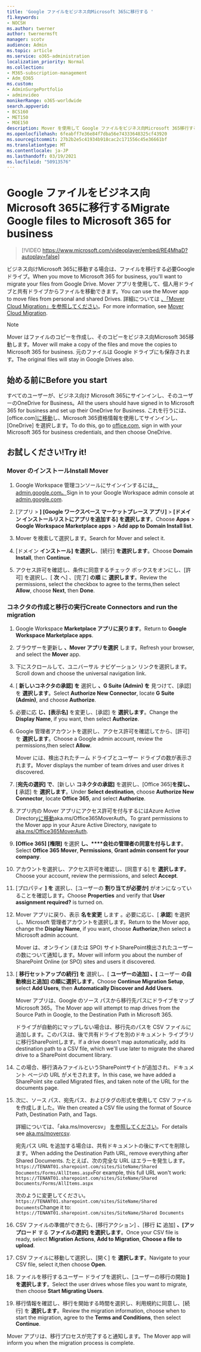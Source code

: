```yaml
---
title: 'Google ファイルをビジネス向Microsoft 365に移行する '
f1.keywords:
- NOCSH
ms.author: twerner
author: twernermsft
manager: scotv
audience: Admin
ms.topic: article
ms.service: o365-administration
localization_priority: Normal
ms.collection:
- M365-subscription-management
- Adm_O365
ms.custom:
- AdminSurgePortfolio
- adminvideo
monikerRange: o365-worldwide
search.appverid:
- BCS160
- MET150
- MOE150
description: Mover を使用して Google ファイルをビジネス向Microsoft 365移行する方法について説明します。
ms.openlocfilehash: 6feabff7e36e84f7dba56e74333648325cf43920
ms.sourcegitcommit: 27b2b2e5c41934b918cac2c171556c45e36661bf
ms.translationtype: MT
ms.contentlocale: ja-JP
ms.lasthandoff: 03/19/2021
ms.locfileid: "50913576"
---
```

# <a name="migrate-google-files-to-microsoft-365-for-business"></a><span data-ttu-id="ef6b1-103">Google ファイルをビジネス向Microsoft 365に移行する</span><span class="sxs-lookup"><span data-stu-id="ef6b1-103">Migrate Google files to Microsoft 365 for business</span></span> 

> [!VIDEO https://www.microsoft.com/videoplayer/embed/RE4MhaD?autoplay=false]

<span data-ttu-id="ef6b1-104">ビジネス向けMicrosoft 365に移動する場合は、ファイルを移行する必要Google ドライブ。</span><span class="sxs-lookup"><span data-stu-id="ef6b1-104">When you move to Microsoft 365 for business, you'll want to migrate your files from Google Drive.</span></span> <span data-ttu-id="ef6b1-105">Mover アプリを使用して、個人用ドライブと共有ドライブからファイルを移動できます。</span><span class="sxs-lookup"><span data-stu-id="ef6b1-105">You can use the Mover app to move files from personal and shared Drives.</span></span> <span data-ttu-id="ef6b1-106">詳細については [、「Mover Cloud Migration」を参照してください](/sharepointmigration/mover-plan-migration)。</span><span class="sxs-lookup"><span data-stu-id="ef6b1-106">For more information, see [Mover Cloud Migration](/sharepointmigration/mover-plan-migration).</span></span>

> [!NOTE]
> <span data-ttu-id="ef6b1-107">Mover はファイルのコピーを作成し、そのコピーをビジネス向Microsoft 365移動します。</span><span class="sxs-lookup"><span data-stu-id="ef6b1-107">Mover will make a copy of the files and move the copies to Microsoft 365 for business.</span></span> <span data-ttu-id="ef6b1-108">元のファイルは Google ドライブにも保存されます。</span><span class="sxs-lookup"><span data-stu-id="ef6b1-108">The original files will stay in Google Drives also.</span></span>

## <a name="before-you-start"></a><span data-ttu-id="ef6b1-109">始める前に</span><span class="sxs-lookup"><span data-stu-id="ef6b1-109">Before you start</span></span>

<span data-ttu-id="ef6b1-110">すべてのユーザーが、ビジネス向け Microsoft 365にサインインし、そのユーザーのOneDrive for Business。</span><span class="sxs-lookup"><span data-stu-id="ef6b1-110">All the users should have signed in to Microsoft 365 for business and set up their OneDrive for Business.</span></span> <span data-ttu-id="ef6b1-111">これを行うには、[office.com][に移動](https://office.com)し、Microsoft 365資格情報を使用してサインインし、[OneDrive] を選択します。</span><span class="sxs-lookup"><span data-stu-id="ef6b1-111">To do this, go to [office.com](https://office.com), sign in with your Microsoft 365 for business credentials, and then choose OneDrive.</span></span>

## <a name="try-it"></a><span data-ttu-id="ef6b1-112">お試しください!</span><span class="sxs-lookup"><span data-stu-id="ef6b1-112">Try it!</span></span>

### <a name="install-mover"></a><span data-ttu-id="ef6b1-113">Mover のインストール</span><span class="sxs-lookup"><span data-stu-id="ef6b1-113">Install Mover</span></span>

1. <span data-ttu-id="ef6b1-114">Google Workspace 管理コンソールにサインインするには[、admin.google.com。](https://admin.google.com)</span><span class="sxs-lookup"><span data-stu-id="ef6b1-114">Sign in to your Google Workspace admin console at [admin.google.com](https://admin.google.com).</span></span>

1. <span data-ttu-id="ef6b1-115">[アプリ  >  **] [Google ワークスペース マーケットプレース アプリ]**  >  **[ドメイン インストールリストにアプリを追加する] を選択します**。</span><span class="sxs-lookup"><span data-stu-id="ef6b1-115">Choose **Apps** > **Google Workspace Marketplace apps** > **Add app to Domain Install list**.</span></span>

1. <span data-ttu-id="ef6b1-116">Mover を検索して選択します。</span><span class="sxs-lookup"><span data-stu-id="ef6b1-116">Search for Mover and select it.</span></span>

1. <span data-ttu-id="ef6b1-117">[ドメイン **インストール] を選択し**、[続行] **を選択します**。</span><span class="sxs-lookup"><span data-stu-id="ef6b1-117">Choose **Domain Install**, then **Continue**.</span></span>

1. <span data-ttu-id="ef6b1-118">アクセス許可を確認し、条件に同意するチェック ボックスをオンにし、[許可] を選択し、[ **次** へ] 、[完了] **の順** に **選択します**。</span><span class="sxs-lookup"><span data-stu-id="ef6b1-118">Review the permissions, select the checkbox to agree to the terms,then select **Allow**, choose **Next**, then **Done**.</span></span>

### <a name="create-connectors-and-run-the-migration"></a><span data-ttu-id="ef6b1-119">コネクタの作成と移行の実行</span><span class="sxs-lookup"><span data-stu-id="ef6b1-119">Create Connectors and run the migration</span></span>

1. <span data-ttu-id="ef6b1-120">Google Workspace **Marketplace アプリに戻ります**。</span><span class="sxs-lookup"><span data-stu-id="ef6b1-120">Return to **Google Workspace Marketplace apps**.</span></span>
1. <span data-ttu-id="ef6b1-121">ブラウザーを更新し **、Mover アプリを選択** します。</span><span class="sxs-lookup"><span data-stu-id="ef6b1-121">Refresh your browser, and select the **Mover** app.</span></span>
1. <span data-ttu-id="ef6b1-122">下にスクロールして、ユニバーサル ナビゲーション リンクを選択します。</span><span class="sxs-lookup"><span data-stu-id="ef6b1-122">Scroll down and choose the universal navigation link.</span></span>
1. <span data-ttu-id="ef6b1-123">[ **新しいコネクタの承認] を** 選択し **、G Suite (Admin) を** 見つけて、[承認] を **選択します**。</span><span class="sxs-lookup"><span data-stu-id="ef6b1-123">Select **Authorize New Connector**, locate **G Suite (Admin)**, and choose **Authorize**.</span></span>
1. <span data-ttu-id="ef6b1-124">必要に応 **じ、[表示名]** を変更し、[承認] を **選択します**。</span><span class="sxs-lookup"><span data-stu-id="ef6b1-124">Change the **Display Name**, if you want, then select **Authorize**.</span></span>
1. <span data-ttu-id="ef6b1-125">Google 管理者アカウントを選択し、アクセス許可を確認してから、[許可] を **選択します**。</span><span class="sxs-lookup"><span data-stu-id="ef6b1-125">Choose a Google admin account, review the permissions,then select **Allow**.</span></span>

    <span data-ttu-id="ef6b1-126">Mover には、検出されたチーム ドライブとユーザー ドライブの数が表示されます。</span><span class="sxs-lookup"><span data-stu-id="ef6b1-126">Mover displays the number of team drives and user drives it discovered.</span></span> 

1. <span data-ttu-id="ef6b1-127">[**宛先の選択] で**、[新しい **コネクタの承認]** を選択し、[Office 365]**を探し、[** 承認] を **選択します**。</span><span class="sxs-lookup"><span data-stu-id="ef6b1-127">Under **Select destination**, choose **Authorize New Connector**, locate **Office 365**, and select **Authorize**.</span></span>
1. <span data-ttu-id="ef6b1-128">アプリ内の Mover アプリにアクセス許可を付与するにはAzure Active Directory[に移動](https://aka.ms/Office365MoverAuth)aka.ms/Office365MoverAuth。</span><span class="sxs-lookup"><span data-stu-id="ef6b1-128">To grant permissions to the Mover app in your Azure Active Directory, navigate to [aka.ms/Office365MoverAuth](https://aka.ms/Office365MoverAuth).</span></span>
1. <span data-ttu-id="ef6b1-129">**[Office 365] [権限]** を選択 **し、\*\*\*\*会社の管理者の同意を付与します**。</span><span class="sxs-lookup"><span data-stu-id="ef6b1-129">Select **Office 365 Mover**, **Permissions**, **Grant admin consent for your company**.</span></span>
1. <span data-ttu-id="ef6b1-130">アカウントを選択し、アクセス許可を確認し、[同意する] を **選択します**。</span><span class="sxs-lookup"><span data-stu-id="ef6b1-130">Choose your account, review the permissions, and select **Accept**.</span></span>
1. <span data-ttu-id="ef6b1-131">[プロパティ **] を** 選択し、[ユーザーの **割り当てが必要か]** がオンになっていることを確認します。</span><span class="sxs-lookup"><span data-stu-id="ef6b1-131">Choose **Properties** and verify that **User assignment required?** is turned on.</span></span>
1. <span data-ttu-id="ef6b1-132">Mover アプリに戻り、表示 **名を変更** します 。必要に応じ、[ **承認**] を選択し、Microsoft 管理者アカウントを選択します。</span><span class="sxs-lookup"><span data-stu-id="ef6b1-132">Return to the Mover app, change the **Display Name**, if you want, choose **Authorize**,then select a Microsoft admin account.</span></span>

    <span data-ttu-id="ef6b1-133">Mover は、オンライン (または SPO) サイトSharePoint検出されたユーザーの数について通知します。</span><span class="sxs-lookup"><span data-stu-id="ef6b1-133">Mover will inform you about the number of SharePoint Online (or SPO) sites and users it discovered.</span></span>
1. <span data-ttu-id="ef6b1-134">[ **移行セットアップの続行] を** 選択し、[ **ユーザーの追加] 、[** ユーザー **の自動検出と追加] の順に選択します**。</span><span class="sxs-lookup"><span data-stu-id="ef6b1-134">Choose **Continue Migration Setup**, select **Add Users**, then **Automatically Discover and Add Users**.</span></span>

    <span data-ttu-id="ef6b1-135">Mover アプリは、Google のソース パスから移行先パスにドライブをマップMicrosoft 365。</span><span class="sxs-lookup"><span data-stu-id="ef6b1-135">The Mover app will attempt to map drives from the Source Path in Google, to the Destination Path in Microsoft 365.</span></span> 

    <span data-ttu-id="ef6b1-136">ドライブが自動的にマップしない場合は、移行先のパスを CSV ファイルに追加します。このパスは、後で共有ドライブを別のドキュメント ライブラリに移行SharePointします。</span><span class="sxs-lookup"><span data-stu-id="ef6b1-136">If a drive doesn't map automatically, add its destination path to a CSV file, which we'll use later to migrate the shared drive to a SharePoint document library.</span></span> 

1. <span data-ttu-id="ef6b1-137">この場合、移行済みファイルというSharePointサイトが追加され、ドキュメント ページの URL がメモされます。</span><span class="sxs-lookup"><span data-stu-id="ef6b1-137">In this case, we have added a SharePoint site called Migrated files, and taken note of the URL for the documents page.</span></span> 
1. <span data-ttu-id="ef6b1-138">次に、ソース パス、宛先パス、およびタグの形式を使用して CSV ファイルを作成しました。</span><span class="sxs-lookup"><span data-stu-id="ef6b1-138">We then created a CSV file using the format of Source Path, Destination Path, and Tags.</span></span> 

    <span data-ttu-id="ef6b1-139">詳細については、「aka.ms/movercsv」 [を参照してください](/sharepointmigration/mover-create-migration-csv)。</span><span class="sxs-lookup"><span data-stu-id="ef6b1-139">For details see [aka.ms/movercsv](/sharepointmigration/mover-create-migration-csv).</span></span>

    <span data-ttu-id="ef6b1-140">宛先パス URL を追加する場合は、共有ドキュメントの後にすべてを削除します。</span><span class="sxs-lookup"><span data-stu-id="ef6b1-140">When adding the Destination Path URL, remove everything after Shared Documents.</span></span> <span data-ttu-id="ef6b1-141">たとえば、次の完全な URL はエラーを発生します。`https://TENANT01.sharepoint.com/sites/SiteName/Shared Documents/Forms/AllItems.aspx`</span><span class="sxs-lookup"><span data-stu-id="ef6b1-141">For example, this full URL won't work: `https://TENANT01.sharepoint.com/sites/SiteName/Shared Documents/Forms/AllItems.aspx`</span></span>

    <span data-ttu-id="ef6b1-142">次のように変更してください。`https://TENANT01.sharepoint.com/sites/SiteName/Shared Documents`</span><span class="sxs-lookup"><span data-stu-id="ef6b1-142">Change it to: `https://TENANT01.sharepoint.com/sites/SiteName/Shared Documents`</span></span>

1. <span data-ttu-id="ef6b1-143">CSV ファイルの準備ができたら、[移行アクション] 、[移行 **に** 追加] **、[アップロード** する **ファイルの選択] を選択します**。</span><span class="sxs-lookup"><span data-stu-id="ef6b1-143">Once your CSV file is ready, select **Migration Actions**, **Add to Migration**, **Choose a file to upload**.</span></span>
1. <span data-ttu-id="ef6b1-144">CSV ファイルに移動して選択し、[開く] を **選択します**。</span><span class="sxs-lookup"><span data-stu-id="ef6b1-144">Navigate to your CSV file, select it,then choose **Open**.</span></span>
1. <span data-ttu-id="ef6b1-145">ファイルを移行するユーザー ドライブを選択し、[ユーザーの移行の開始 **] を選択します**。</span><span class="sxs-lookup"><span data-stu-id="ef6b1-145">Select the user drives whose files you want to migrate, then choose **Start Migrating Users**.</span></span>
1. <span data-ttu-id="ef6b1-146">移行情報を確認し、移行を開始する時間を選択し、利用規約に同意し、[続行] を **選択します**。</span><span class="sxs-lookup"><span data-stu-id="ef6b1-146">Review the migration information, choose when to start the migration, agree to the **Terms and Conditions**, then select **Continue**.</span></span>

<span data-ttu-id="ef6b1-147">Mover アプリは、移行プロセスが完了すると通知します。</span><span class="sxs-lookup"><span data-stu-id="ef6b1-147">The Mover app will inform you when the migration process is complete.</span></span>